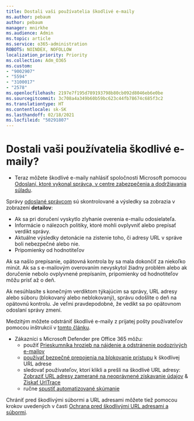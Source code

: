 ```yaml
---
title: Dostali vaši používatelia škodlivé e-maily
ms.author: pebaum
author: pebaum
manager: mnirkhe
ms.audience: Admin
ms.topic: article
ms.service: o365-administration
ROBOTS: NOINDEX, NOFOLLOW
localization_priority: Priority
ms.collection: Adm_O365
ms.custom:
- "9002907"
- "5594"
- "3100017"
- "2578"
ms.openlocfilehash: 2197e7f195d789193798b80cb092d8046eb6e0be
ms.sourcegitcommit: 3c708a4a349b60b59bc623c44fb78674c685f3c2
ms.translationtype: HT
ms.contentlocale: sk-SK
ms.lasthandoff: 02/18/2021
ms.locfileid: "50291807"
---
```

# <a name="did-your-users-receive-malicious-email"></a>Dostali vaši používatelia škodlivé e-maily?

- Teraz môžete škodlivé e-maily nahlásiť spoločnosti Microsoft pomocou [Odoslaní, ktoré vykonal správca, v centre zabezpečenia a dodržiavania súladu](https://sip.protection.office.com/reportsubmission).

Správy [odoslané správcom](https://sip.protection.office.com/reportsubmission) sú skontrolované a výsledky sa zobrazia v zobrazení **detailov**:

- Ak sa pri doručení vyskytlo zlyhanie overenia e-mailu odosielateľa.
- Informácie o nálezoch politiky, ktoré mohli ovplyvniť alebo prepísať verdikt správy.
- Aktuálne výsledky detonácie na zistenie toho, či adresy URL v správe boli nebezpečné alebo nie.
- Pripomienky od hodnotiteľov

Ak sa našlo prepísanie, opätovná kontrola by sa mala dokončiť za niekoľko minút. Ak sa s e-mailovým overovaním nevyskytol žiadny problém alebo ak doručenie nebolo ovplyvnené prepísaním, pripomienky od hodnotiteľov môžu prísť až o deň.

Ak nesúhlasíte s konečným verdiktom týkajúcim sa správy, URL adresy alebo súboru (blokovaný alebo neblokovaný), správu odošlite o deň na opätovnú kontrolu. Je veľmi pravdepodobné, že vedikt sa po opätovnom odoslaní správy zmení.

Medzitým môžete odstrániť škodlivé e-maily z prijatej pošty používateľov pomocou inštrukcií v [tomto článku](https://docs.microsoft.com/microsoft-365/compliance/search-for-and-delete-messages-in-your-organization).

- Zákazníci s Microsoft Defender pre Office 365 môžu:
    - použiť [Prieskumníka hrozieb na nájdenie a odstránenie podozrivých e-mailov](https://docs.microsoft.com/microsoft-365/security/office-365-security/investigate-malicious-email-that-was-delivered)
    - [používať bezpečné prepojenia na blokovanie prístupu](https://docs.microsoft.com/microsoft-365/security/office-365-security/atp-safe-links) k škodlivej URL adrese
    - sledovať používateľov, ktorí klikli a prešli na škodlivé URL adresy: [Zobraziť URL adresy zamerané na neoprávnené získavanie údajov](https://docs.microsoft.com/microsoft-365/security/office-365-security/threat-explorer) & [Získať UrlTrace](https://docs.microsoft.com/powershell/module/exchange/get-urltrace)
    - ručne [spustiť automatizované skúmanie](https://docs.microsoft.com/microsoft-365/security/office-365-security/automated-investigation-response-office)

Chrániť pred škodlivými súbormi a URL adresami môžete tiež pomocou krokov uvedených v časti [Ochrana pred škodlivými URL adresami a súbormi](https://docs.microsoft.com/microsoft-365/security/office-365-security/protect-against-threats).